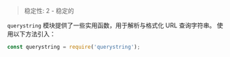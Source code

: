 
<!--introduced_in=v0.10.0-->

> 稳定性: 2 - 稳定的

<!--name=querystring-->

`querystring` 模块提供了一些实用函数，用于解析与格式化 URL 查询字符串。
使用以下方法引入：

```js
const querystring = require('querystring');
```

